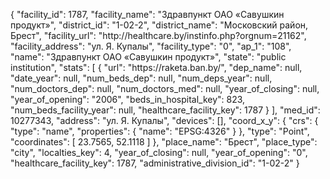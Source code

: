 {
    "facility_id": 1787,
    "facility_name": "Здравпункт ОАО «Савушкин продукт»",
    "district_id": "1-02-2",
    "district_name": "Московский район, Брест",
    "facility_url": "http:\/\/healthcare.by\/instinfo.php?orgnum=21162",
    "facility_address": "ул. Я. Купалы",
    "facility_type": "0",
    "ap_1": "108",
    "name": "Здравпункт ОАО «Савушкин продукт»",
    "state": "public institution",
    "stats": [
        {
            "url": "https:\/\/raketa.ban.by\/",
            "dep_name": null,
            "date_year": null,
            "num_beds_dep": null,
            "num_deps_year": null,
            "num_doctors_dep": null,
            "num_doctors_med": null,
            "year_of_closing": null,
            "year_of_opening": "2006",
            "beds_in_hospital_key": 823,
            "num_beds_facility_year": null,
            "healthcare_facility_key": 1787
        }
    ],
    "med_id": 10277343,
    "address": "ул. Я. Купалы",
    "devices": [],
    "coord_x_y": {
        "crs": {
            "type": "name",
            "properties": {
                "name": "EPSG:4326"
            }
        },
        "type": "Point",
        "coordinates": [
            23.7565,
            52.1118
        ]
    },
    "place_name": "Брест",
    "place_type": "city",
    "localties_key": 4,
    "year_of_closing": null,
    "year_of_opening": "0",
    "healthcare_facility_key": 1787,
    "administrative_division_id": "1-02-2"
}